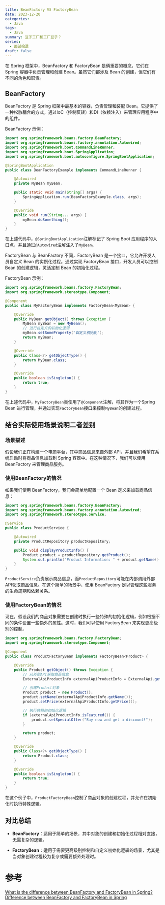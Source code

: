 ```yaml
---
title: BeanFactory VS FactoryBean
date: 2023-12-20
categories:
  - Java
tags:
  - Java
summary: 豆子工厂和工厂豆子？
series:
  - 面试拾遗
draft: false
---
```

在 Spring 框架中，BeanFactory 和 FactoryBean 是俩重要的概念，它们在 Spring 容器中负责管理和创建 Bean。虽然它们都涉及 Bean 的创建，但它们有不同的角色和职责。

## BeanFactory

BeanFactory 是 Spring 框架中最基本的容器，负责管理和装配 Bean。它提供了一种松散耦合的方式，通过IoC（控制反转）和DI（依赖注入）来管理应用程序中的组件。

BeanFactory 示例：

```Java
import org.springframework.beans.factory.BeanFactory;
import org.springframework.beans.factory.annotation.Autowired;
import org.springframework.boot.CommandLineRunner;
import org.springframework.boot.SpringApplication;
import org.springframework.boot.autoconfigure.SpringBootApplication;

@SpringBootApplication
public class BeanFactoryExample implements CommandLineRunner {

    @Autowired
    private MyBean myBean;

    public static void main(String[] args) {
        SpringApplication.run(BeanFactoryExample.class, args);
    }

    @Override
    public void run(String... args) {
        myBean.doSomething();
    }
}


```
在上述代码中，`@SpringBootApplication`注解标记了 Spring Boot 应用程序的入口点，并且通过`@Autowired`注解注入了`MyBean`。  

FactoryBean 与 BeanFactory 不同，FactoryBean 是一个接口，它允许开发人员自定义 Bean 的实例化过程。通过实现 FactoryBean 接口，开发人员可以控制 Bean 的创建逻辑，灵活定制 Bean 的初始化过程。

FactoryBean 示例：
```Java
import org.springframework.beans.factory.FactoryBean;
import org.springframework.stereotype.Component;

@Component
public class MyFactoryBean implements FactoryBean<MyBean> {

    @Override
    public MyBean getObject() throws Exception {
        MyBean myBean = new MyBean();
        // 进行自定义的初始化逻辑
        myBean.setSomeProperty("自定义初始化");
        return myBean;
    }

    @Override
    public Class<?> getObjectType() {
        return MyBean.class;
    }

    @Override
    public boolean isSingleton() {
        return true;
    }
}

```
在上述代码中，`MyFactoryBean`类使用了`@Component`注解，将其作为一个Spring Bean 进行管理，并通过实现`FactoryBean`接口来控制`MyBean`的创建过程。
## 结合实际使用场景说明二者差别
### 场景描述

假设我们正在构建一个电商平台，其中商品信息来自外部 API，并且我们希望在系统启动时将商品信息加载到 Spring 容器中。在这种情况下，我们可以使用 BeanFactory 来管理商品服务。
### 使用BeanFactory的情况

如果我们使用 BeanFactory，我们会简单地配置一个 Bean 定义来加载商品信息：
```Java
import org.springframework.beans.factory.BeanFactory;
import org.springframework.beans.factory.annotation.Autowired;
import org.springframework.stereotype.Service;

@Service
public class ProductService {

    @Autowired
    private ProductRepository productRepository;

    public void displayProductInfo() {
        Product product = productRepository.getProduct();
        System.out.println("Product Information: " + product.getName() + ", " + product.getPrice());
    }
}
```
`ProductService`负责展示商品信息，而`ProductRepository`可能在内部调用外部API获取商品信息。在这个简单的场景中，使用 BeanFactory 足以管理这些服务的生命周期和依赖关系。
### 使用FactoryBean的情况

现在，假设我们的商品对象需要在创建时执行一些特殊的初始化逻辑，例如根据不同的条件设置一些额外的属性。这时，我们可以使用 FactoryBean 来实现更高级别的控制。
```Java
import org.springframework.beans.factory.FactoryBean;
import org.springframework.stereotype.Component;

@Component
public class ProductFactoryBean implements FactoryBean<Product> {

    @Override
    public Product getObject() throws Exception {
        // 从外部API获取商品信息
        ExternalApiProductInfo externalApiProductInfo = ExternalApi.getProductInfo();

        // 创建Product对象
        Product product = new Product();
        product.setName(externalApiProductInfo.getName());
        product.setPrice(externalApiProductInfo.getPrice());

        // 执行特殊的初始化逻辑
        if (externalApiProductInfo.isFeatured()) {
            product.setSpecialOffer("Buy now and get a discount!");
        }

        return product;
    }

    @Override
    public Class<?> getObjectType() {
        return Product.class;
    }

    @Override
    public boolean isSingleton() {
        return true;
    }
}

```
在这个例子中，`ProductFactoryBean`控制了商品对象的创建过程，并允许在初始化时执行特殊逻辑。
## 对比总结

- **BeanFactory**：适用于简单的场景，其中对象的创建和初始化过程相对直接，无需复杂的逻辑。
    
- **FactoryBean**：适用于需要更高级别控制和自定义初始化逻辑的场景，尤其是当对象创建过程较为复杂或需要额外处理时。

# 参考
[What is the difference between BeanFactory and FactoryBean in Spring?](https://stackoverflow.com/questions/77596988/what-is-the-difference-between-beanfactory-and-factorybean-in-spring)
[Difference between BeanFactory and FactoryBean in Spring](https://www.springcloud.io/post/2023-07/bean-factory/#gsc.tab=0)